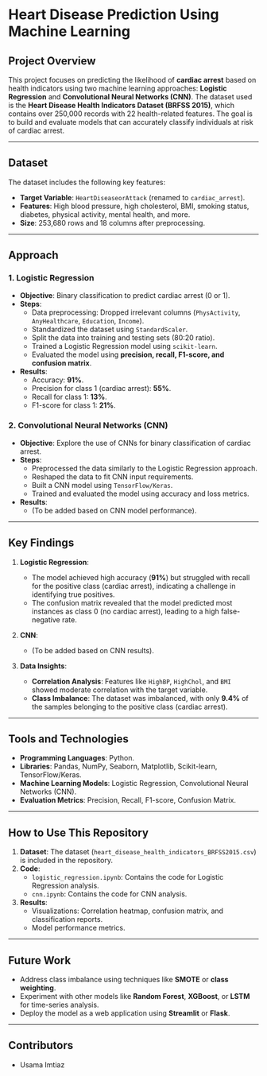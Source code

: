 # **Heart Disease Prediction Using Machine Learning**

## **Project Overview**
This project focuses on predicting the likelihood of **cardiac arrest** based on health indicators using two machine learning approaches: **Logistic Regression** and **Convolutional Neural Networks (CNN)**. The dataset used is the **Heart Disease Health Indicators Dataset (BRFSS 2015)**, which contains over 250,000 records with 22 health-related features. The goal is to build and evaluate models that can accurately classify individuals at risk of cardiac arrest.

---

## **Dataset**
The dataset includes the following key features:
- **Target Variable**: `HeartDiseaseorAttack` (renamed to `cardiac_arrest`).
- **Features**: High blood pressure, high cholesterol, BMI, smoking status, diabetes, physical activity, mental health, and more.
- **Size**: 253,680 rows and 18 columns after preprocessing.

---

## **Approach**
### **1. Logistic Regression**
- **Objective**: Binary classification to predict cardiac arrest (0 or 1).
- **Steps**:
  - Data preprocessing: Dropped irrelevant columns (`PhysActivity`, `AnyHealthcare`, `Education`, `Income`).
  - Standardized the dataset using `StandardScaler`.
  - Split the data into training and testing sets (80:20 ratio).
  - Trained a Logistic Regression model using `scikit-learn`.
  - Evaluated the model using **precision, recall, F1-score, and confusion matrix**.
- **Results**:
  - Accuracy: **91%**.
  - Precision for class 1 (cardiac arrest): **55%**.
  - Recall for class 1: **13%**.
  - F1-score for class 1: **21%**.

### **2. Convolutional Neural Networks (CNN)**
- **Objective**: Explore the use of CNNs for binary classification of cardiac arrest.
- **Steps**:
  - Preprocessed the data similarly to the Logistic Regression approach.
  - Reshaped the data to fit CNN input requirements.
  - Built a CNN model using `TensorFlow/Keras`.
  - Trained and evaluated the model using accuracy and loss metrics.
- **Results**:
  - (To be added based on CNN model performance).

---

## **Key Findings**
1. **Logistic Regression**:
   - The model achieved high accuracy (**91%**) but struggled with recall for the positive class (cardiac arrest), indicating a challenge in identifying true positives.
   - The confusion matrix revealed that the model predicted most instances as class 0 (no cardiac arrest), leading to a high false-negative rate.

2. **CNN**:
   - (To be added based on CNN results).

3. **Data Insights**:
   - **Correlation Analysis**: Features like `HighBP`, `HighChol`, and `BMI` showed moderate correlation with the target variable.
   - **Class Imbalance**: The dataset was imbalanced, with only **9.4%** of the samples belonging to the positive class (cardiac arrest).

---

## **Tools and Technologies**
- **Programming Languages**: Python.
- **Libraries**: Pandas, NumPy, Seaborn, Matplotlib, Scikit-learn, TensorFlow/Keras.
- **Machine Learning Models**: Logistic Regression, Convolutional Neural Networks (CNN).
- **Evaluation Metrics**: Precision, Recall, F1-score, Confusion Matrix.

---

## **How to Use This Repository**
1. **Dataset**: The dataset (`heart_disease_health_indicators_BRFSS2015.csv`) is included in the repository.
2. **Code**:
   - `logistic_regression.ipynb`: Contains the code for Logistic Regression analysis.
   - `cnn.ipynb`: Contains the code for CNN analysis.
3. **Results**:
   - Visualizations: Correlation heatmap, confusion matrix, and classification reports.
   - Model performance metrics.

---

## **Future Work**
- Address class imbalance using techniques like **SMOTE** or **class weighting**.
- Experiment with other models like **Random Forest**, **XGBoost**, or **LSTM** for time-series analysis.
- Deploy the model as a web application using **Streamlit** or **Flask**.

---

## **Contributors**
- Usama Imtiaz
